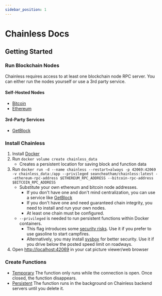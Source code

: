 ```yaml
---
sidebar_position: 1
---
```


# Chainless Docs

## Getting Started
### Run Blockchain Nodes
Chainless requires access to at least one blockchain node RPC server. You can either run the nodes yourself or use a 3rd party service.

#### Self-Hosted Nodes
- [Bitcoin](https://bitcoin.org/en/download)
- [Ethereum](https://ethereum.org/en/developers/docs/nodes-and-clients/run-a-node/)

#### 3rd-Party Services
- [GetBlock](https://getblock.io/)

### Install Chainless
1. Install [Docker](https://docs.docker.com/engine/install/)
1. Run `docker volume create chainless_data`
   - Creates a persistent location for saving block and function data
1. Run `docker run -d --name chainless --restart=always -p 42069:42069 -v chainless_data:/app --privileged seancheatham/chainless:latest --ethereum-rpc-address $ETHEREUM_RPC_ADDRESS --bitcoin-rpc-address $BITCOIN_RPC_ADDRESS`
   - Substitute your own ethereum and bitcoin node addresses.
     - If you don't have one and don't mind centralization, you can use a service like [GetBlock](https://getblock.io/)
     - If you don't have one and need guaranteed chain integrity, you need to install and run your own nodes.
     - At least one chain must be configured.
   - `--privileged` is needed to run persistent functions within Docker containers.
     - This flag introduces some [security risks](https://docs.docker.com/reference/cli/docker/container/run/#privileged). Use it if you prefer to use gasoline to start campfires.
     - Alternatively, you may install [sysbox](https://github.com/nestybox/sysbox) for better security. Use it if you drive below the posted speed limit on roadways.
1. Open [http://localhost:42069](http://localhost:42069) in your cat picture viewer/web browser

### Create Functions
- [Temporary](temporary-functions)
  The function only runs while the connection is open.  Once closed, the function disappears.
- [Persistent](persistent-functions)
  The function runs in the background on Chainless backend servers until you delete it.
